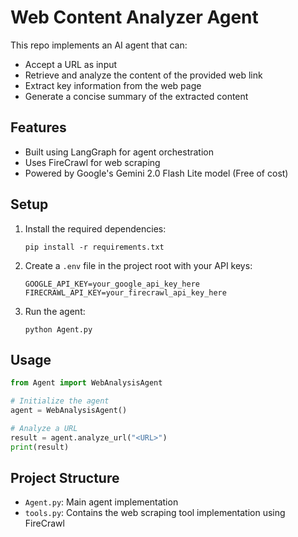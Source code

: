 # Web Content Analyzer Agent

This repo implements an AI agent that can:
- Accept a URL as input
- Retrieve and analyze the content of the provided web link
- Extract key information from the web page
- Generate a concise summary of the extracted content

## Features

- Built using LangGraph for agent orchestration
- Uses FireCrawl for web scraping
- Powered by Google's Gemini 2.0 Flash Lite model (Free of cost)

## Setup

1. Install the required dependencies:
   ```
   pip install -r requirements.txt
   ```

2. Create a `.env` file in the project root with your API keys:
   ```
   GOOGLE_API_KEY=your_google_api_key_here
   FIRECRAWL_API_KEY=your_firecrawl_api_key_here
   ```

3. Run the agent:
   ```
   python Agent.py
   ```

## Usage

```python
from Agent import WebAnalysisAgent

# Initialize the agent
agent = WebAnalysisAgent()

# Analyze a URL
result = agent.analyze_url("<URL>")
print(result)
```

## Project Structure

- `Agent.py`: Main agent implementation
- `tools.py`: Contains the web scraping tool implementation using FireCrawl
